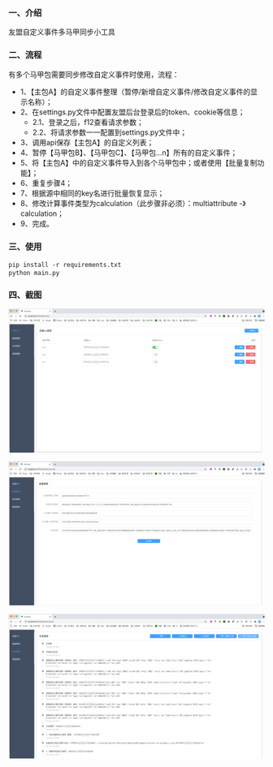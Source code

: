 ### 一、介绍
友盟自定义事件多马甲同步小工具


### 二、流程
有多个马甲包需要同步修改自定义事件时使用，流程：

- 1、【主包A】的自定义事件整理（暂停/新增自定义事件/修改自定义事件的显示名称）；
- 2、在settings.py文件中配置友盟后台登录后的token、cookie等信息；
  - 2.1、登录之后，f12查看请求参数；
  - 2.2、将请求参数一一配置到settings.py文件中；
- 3、调用api保存【主包A】的自定义列表；
- 4、暂停【马甲包B】、【马甲包C】、【马甲包...n】所有的自定义事件；
- 5、将【主包A】中的自定义事件导入到各个马甲包中；或者使用【批量复制功能】；
- 6、重复步骤4；
- 7、根据源中相同的key名进行批量恢复显示；
- 8、修改计算事件类型为calculation（此步骤非必须）：multiattribute -》 calculation；
- 9、完成。

### 三、使用

```
pip install -r requirements.txt
python main.py
```

### 四、截图

![Image text](screenshots/img1.png)

![Image text](screenshots/img2.png)

![Image text](screenshots/img3.png)
